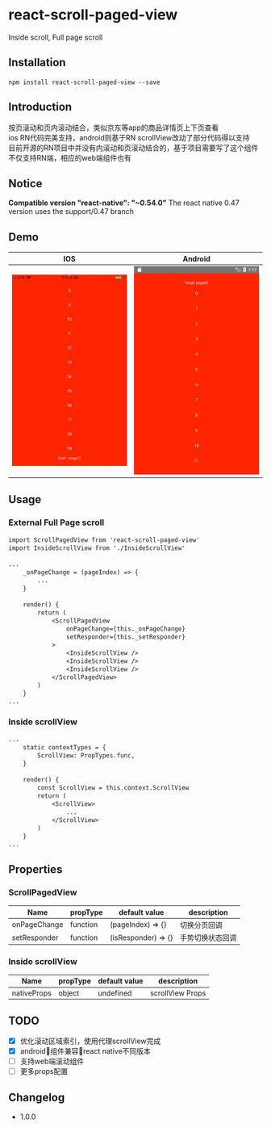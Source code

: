 # react-scroll-paged-view
Inside scroll, Full page scroll

## Installation
```
npm install react-scroll-paged-view --save
```

## Introduction
按页滚动和页内滚动结合，类似京东等app的商品详情页上下页查看  
ios RN代码完美支持，android则基于RN scrollView改动了部分代码得以支持  
目前开源的RN项目中并没有内滚动和页滚动结合的，基于项目需要写了这个组件  
不仅支持RN端，相应的web端组件也有

## Notice
**Compatible version "react-native": "~0.54.0"**
The react native 0.47 version uses the support/0.47 branch

## Demo
| IOS | Android |
| --- | ------- |
| ![IOS](./demo.ios.gif) | ![Android](./demo.android.gif) |

## Usage

### External Full Page scroll
```
import ScrollPagedView from 'react-scroll-paged-view'
import InsideScrollView from './InsideScrollView'

...
    _onPageChange = (pageIndex) => {
        ...
    }

    render() {
        return (
            <ScrollPagedView
                onPageChange={this._onPageChange}
                setResponder={this._setResponder}
            >
                <InsideScrollView />
                <InsideScrollView />
                <InsideScrollView />
            </ScrollPagedView>
        )
    }
...
```

### Inside scrollView
```
...
    static contextTypes = {
        ScrollView: PropTypes.func,
    }

    render() {
        const ScrollView = this.context.ScrollView
        return (
            <ScrollView>
                ...
            </ScrollView>
        )
    }
...
```

## Properties

### ScrollPagedView
Name | propType | default value | description
--- | --- | --- | ---
onPageChange | function | (pageIndex) => {} | 切换分页回调
setResponder | function | (isResponder) => {} | 手势切换状态回调

### Inside scrollView
Name | propType | default value | description
--- | --- | --- | ---
nativeProps | object | undefined | scrollView Props

## TODO
- [x] 优化滚动区域索引，使用代理scrollView完成
- [x] android组件兼容react native不同版本
- [ ] 支持web端滚动组件
- [ ] 更多props配置

## Changelog
- 1.0.0
